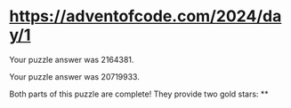 # https://adventofcode.com/2024/day/1

Your puzzle answer was 2164381.

Your puzzle answer was 20719933.

Both parts of this puzzle are complete! They provide two gold stars: **
